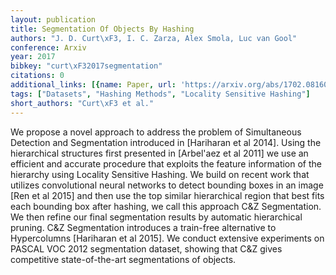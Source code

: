 ```yaml
---
layout: publication
title: Segmentation Of Objects By Hashing
authors: "J. D. Curt\xF3, I. C. Zarza, Alex Smola, Luc van Gool"
conference: Arxiv
year: 2017
bibkey: "curt\xF32017segmentation"
citations: 0
additional_links: [{name: Paper, url: 'https://arxiv.org/abs/1702.08160'}]
tags: ["Datasets", "Hashing Methods", "Locality Sensitive Hashing"]
short_authors: "Curt\xF3 et al."
---
```

We propose a novel approach to address the problem of Simultaneous Detection
and Segmentation introduced in [Hariharan et al 2014]. Using the hierarchical
structures first presented in [Arbel\'aez et al 2011] we use an efficient and
accurate procedure that exploits the feature information of the hierarchy using
Locality Sensitive Hashing. We build on recent work that utilizes convolutional
neural networks to detect bounding boxes in an image [Ren et al 2015] and then
use the top similar hierarchical region that best fits each bounding box after
hashing, we call this approach C&Z Segmentation. We then refine our final
segmentation results by automatic hierarchical pruning. C&Z Segmentation
introduces a train-free alternative to Hypercolumns [Hariharan et al 2015]. We
conduct extensive experiments on PASCAL VOC 2012 segmentation dataset, showing
that C&Z gives competitive state-of-the-art segmentations of objects.
